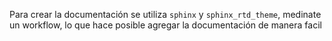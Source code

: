 Para crear la documentación se utiliza `sphinx` y `sphinx_rtd_theme`, medinate un workflow, lo que hace posible agregar la documentación de manera facil